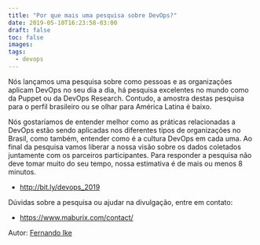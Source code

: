 ```yaml
---
title: "Por que mais uma pesquisa sobre DevOps?"
date: 2019-05-10T16:23:58-03:00
draft: false
toc: false
images:
tags: 
  - devops
---
```


Nós lançamos uma pesquisa sobre como pessoas e as organizações aplicam DevOps no seu dia a dia, há pesquisa excelentes no mundo como da Puppet ou da DevOps Research. Contudo, a amostra destas pesquisa para o perfil brasileiro ou se olhar para América Latina é baixo. 

Nós gostaríamos de entender melhor como as práticas relacionadas a DevOps estão sendo aplicadas nos diferentes tipos de organizações no Brasil, como também, entender como é a cultura DevOps em cada uma. Ao final da pesquisa vamos liberar a nossa visão sobre os dados coletados juntamente com os parceiros participantes. Para responder a pesquisa não deve tomar muito do seu tempo, nossa estimativa é de mais ou menos 8 minutos. 

- http://bit.ly/devops_2019

Dúvidas sobre a pesquisa ou ajudar na divulgação, entre em contato:

- https://www.maburix.com/contact/

Autor: [Fernando Ike](www.twitter.com/fernandoike)

